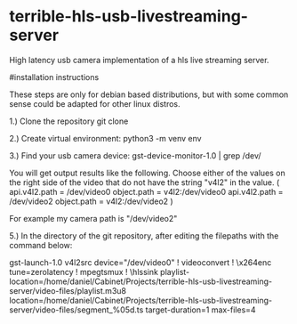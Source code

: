 # terrible-hls-usb-livestreaming-server
High latency usb camera implementation of a hls live streaming server.

#installation instructions

These steps are only for debian based distributions, but with some common sense could be adapted for other linux distros. 

1.) Clone the repository git clone

2.) Create virtual environment: python3 -m venv env

3.) Find your usb camera device: gst-device-monitor-1.0 | grep /dev/
 
You will get output results like the following. Choose either of the values on the right side of the video that 
do not have the string "v4l2" in the value. 
( 
  api.v4l2.path = /dev/video0
  object.path = v4l2:/dev/video0
  api.v4l2.path = /dev/video2
  object.path = v4l2:/dev/video2
) 

For example my camera path is "/dev/video2"



5.) In the directory of the git repository, after editing the filepaths with the command below: 
   
gst-launch-1.0 v4l2src device="/dev/video0" ! videoconvert ! \x264enc tune=zerolatency ! mpegtsmux ! \hlssink playlist-location=/home/daniel/Cabinet/Projects/terrible-hls-usb-livestreaming-server/video-files/playlist.m3u8 location=/home/daniel/Cabinet/Projects/terrible-hls-usb-livestreaming-server/video-files/segment_%05d.ts target-duration=1 max-files=4

